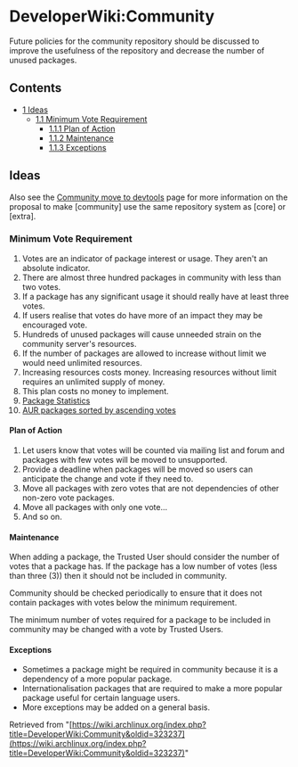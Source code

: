 # DeveloperWiki:Community

Future policies for the community repository should be discussed to improve the usefulness of the repository and decrease the number of unused packages.

## Contents

*   [1 Ideas](#Ideas)
    *   [1.1 Minimum Vote Requirement](#Minimum_Vote_Requirement)
        *   [1.1.1 Plan of Action](#Plan_of_Action)
        *   [1.1.2 Maintenance](#Maintenance)
        *   [1.1.3 Exceptions](#Exceptions)

## Ideas

Also see the [Community move to devtools](/index.php/Community_move_to_devtools "Community move to devtools") page for more information on the proposal to make [community] use the same repository system as [core] or [extra].

### Minimum Vote Requirement

1.  Votes are an indicator of package interest or usage. They aren't an absolute indicator.
2.  There are almost three hundred packages in community with less than two votes.
3.  If a package has any significant usage it should really have at least three votes.
4.  If users realise that votes do have more of an impact they may be encouraged vote.
5.  Hundreds of unused packages will cause unneeded strain on the community server's resources.
6.  If the number of packages are allowed to increase without limit we would need unlimited resources.
7.  Increasing resources costs money. Increasing resources without limit requires an unlimited supply of money.
8.  This plan costs no money to implement.
9.  [Package Statistics](http://www.archlinux.de/?page=PackageStatistics)
10.  [AUR packages sorted by ascending votes](https://aur.archlinux.org/packages.php?L=3&SB=v&SO=a&PP=100)

#### Plan of Action

1.  Let users know that votes will be counted via mailing list and forum and packages with few votes will be moved to unsupported.
2.  Provide a deadline when packages will be moved so users can anticipate the change and vote if they need to.
3.  Move all packages with zero votes that are not dependencies of other non-zero vote packages.
4.  Move all packages with only one vote...
5.  And so on.

#### Maintenance

When adding a package, the Trusted User should consider the number of votes that a package has. If the package has a low number of votes (less than three (3)) then it should not be included in community.

Community should be checked periodically to ensure that it does not contain packages with votes below the minimum requirement.

The minimum number of votes required for a package to be included in community may be changed with a vote by Trusted Users.

#### Exceptions

*   Sometimes a package might be required in community because it is a dependency of a more popular package.
*   Internationalisation packages that are required to make a more popular package useful for certain language users.
*   More exceptions may be added on a general basis.

Retrieved from "[https://wiki.archlinux.org/index.php?title=DeveloperWiki:Community&oldid=323237](https://wiki.archlinux.org/index.php?title=DeveloperWiki:Community&oldid=323237)"